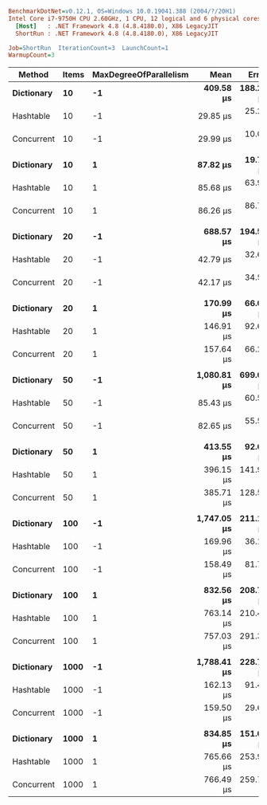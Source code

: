 ``` ini

BenchmarkDotNet=v0.12.1, OS=Windows 10.0.19041.388 (2004/?/20H1)
Intel Core i7-9750H CPU 2.60GHz, 1 CPU, 12 logical and 6 physical cores
  [Host]   : .NET Framework 4.8 (4.8.4180.0), X86 LegacyJIT
  ShortRun : .NET Framework 4.8 (4.8.4180.0), X86 LegacyJIT

Job=ShortRun  IterationCount=3  LaunchCount=1  
WarmupCount=3  

```
|     Method | Items | MaxDegreeOfParallelism |        Mean |     Error |    StdDev | Ratio | RatioSD |
|----------- |------ |----------------------- |------------:|----------:|----------:|------:|--------:|
| **Dictionary** |    **10** |                     **-1** |   **409.58 μs** | **188.20 μs** | **10.316 μs** |  **1.00** |    **0.00** |
|  Hashtable |    10 |                     -1 |    29.85 μs |  25.23 μs |  1.383 μs |  0.07 |    0.00 |
| Concurrent |    10 |                     -1 |    29.99 μs |  10.05 μs |  0.551 μs |  0.07 |    0.00 |
|            |       |                        |             |           |           |       |         |
| **Dictionary** |    **10** |                      **1** |    **87.82 μs** |  **19.73 μs** |  **1.081 μs** |  **1.00** |    **0.00** |
|  Hashtable |    10 |                      1 |    85.68 μs |  63.96 μs |  3.506 μs |  0.98 |    0.03 |
| Concurrent |    10 |                      1 |    86.26 μs |  86.78 μs |  4.757 μs |  0.98 |    0.07 |
|            |       |                        |             |           |           |       |         |
| **Dictionary** |    **20** |                     **-1** |   **688.57 μs** | **194.56 μs** | **10.664 μs** |  **1.00** |    **0.00** |
|  Hashtable |    20 |                     -1 |    42.79 μs |  32.68 μs |  1.791 μs |  0.06 |    0.00 |
| Concurrent |    20 |                     -1 |    42.17 μs |  34.52 μs |  1.892 μs |  0.06 |    0.00 |
|            |       |                        |             |           |           |       |         |
| **Dictionary** |    **20** |                      **1** |   **170.99 μs** |  **66.00 μs** |  **3.618 μs** |  **1.00** |    **0.00** |
|  Hashtable |    20 |                      1 |   146.91 μs |  92.65 μs |  5.078 μs |  0.86 |    0.03 |
| Concurrent |    20 |                      1 |   157.64 μs |  66.22 μs |  3.630 μs |  0.92 |    0.04 |
|            |       |                        |             |           |           |       |         |
| **Dictionary** |    **50** |                     **-1** | **1,080.81 μs** | **699.08 μs** | **38.319 μs** |  **1.00** |    **0.00** |
|  Hashtable |    50 |                     -1 |    85.43 μs |  60.55 μs |  3.319 μs |  0.08 |    0.00 |
| Concurrent |    50 |                     -1 |    82.65 μs |  55.53 μs |  3.044 μs |  0.08 |    0.00 |
|            |       |                        |             |           |           |       |         |
| **Dictionary** |    **50** |                      **1** |   **413.55 μs** |  **92.66 μs** |  **5.079 μs** |  **1.00** |    **0.00** |
|  Hashtable |    50 |                      1 |   396.15 μs | 141.95 μs |  7.781 μs |  0.96 |    0.03 |
| Concurrent |    50 |                      1 |   385.71 μs | 128.54 μs |  7.046 μs |  0.93 |    0.02 |
|            |       |                        |             |           |           |       |         |
| **Dictionary** |   **100** |                     **-1** | **1,747.05 μs** | **211.12 μs** | **11.572 μs** |  **1.00** |    **0.00** |
|  Hashtable |   100 |                     -1 |   169.96 μs |  36.15 μs |  1.982 μs |  0.10 |    0.00 |
| Concurrent |   100 |                     -1 |   158.49 μs |  81.77 μs |  4.482 μs |  0.09 |    0.00 |
|            |       |                        |             |           |           |       |         |
| **Dictionary** |   **100** |                      **1** |   **832.56 μs** | **208.76 μs** | **11.443 μs** |  **1.00** |    **0.00** |
|  Hashtable |   100 |                      1 |   763.14 μs | 210.46 μs | 11.536 μs |  0.92 |    0.02 |
| Concurrent |   100 |                      1 |   757.03 μs | 291.32 μs | 15.968 μs |  0.91 |    0.03 |
|            |       |                        |             |           |           |       |         |
| **Dictionary** |  **1000** |                     **-1** | **1,788.41 μs** | **228.74 μs** | **12.538 μs** |  **1.00** |    **0.00** |
|  Hashtable |  1000 |                     -1 |   162.13 μs |  91.48 μs |  5.014 μs |  0.09 |    0.00 |
| Concurrent |  1000 |                     -1 |   159.50 μs |  29.63 μs |  1.624 μs |  0.09 |    0.00 |
|            |       |                        |             |           |           |       |         |
| **Dictionary** |  **1000** |                      **1** |   **834.85 μs** | **151.00 μs** |  **8.277 μs** |  **1.00** |    **0.00** |
|  Hashtable |  1000 |                      1 |   765.66 μs | 253.91 μs | 13.918 μs |  0.92 |    0.02 |
| Concurrent |  1000 |                      1 |   766.49 μs | 259.72 μs | 14.236 μs |  0.92 |    0.03 |
